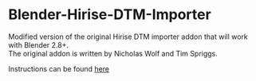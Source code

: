 # Blender-Hirise-DTM-Importer

Modified version of the original Hirise DTM importer addon that will work with Blender 2.8+.  
The original addon is written by Nicholas Wolf and Tim Spriggs.

Instructions can be found [here](https://hemelmechanica.nl/hirise-docs/quickstart.html)
